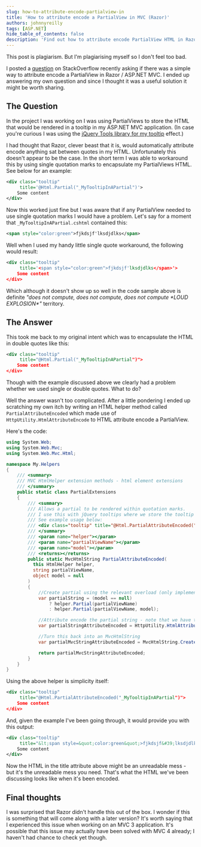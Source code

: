 ```yaml
---
slug: how-to-attribute-encode-partialview-in
title: 'How to attribute encode a PartialView in MVC (Razor)'
authors: johnnyreilly
tags: [ASP.NET]
hide_table_of_contents: false
description: 'Find out how to attribute encode PartialView HTML in Razor/ASP.Net MVC with the HTML helper method `PartialAttributeEncoded`.'
---
```


This post is plagiarism. But I'm plagiarising myself so I don't feel too bad.

<!--truncate-->

I posted a [question](http://stackoverflow.com/q/12093005/761388) on StackOverflow recently asking if there was a simple way to attribute encode a PartialView in Razor / ASP.NET MVC. I ended up answering my own question and since I thought it was a useful solution it might be worth sharing.

## The Question

In the project I was working on I was using PartialViews to store the HTML that would be rendered in a tooltip in my ASP.NET MVC application. (In case you're curious I was using the [jQuery Tools library for my tooltip](http://jquerytools.org/demos/tooltip/index.html) effect.)

I had thought that Razor, clever beast that it is, would automatically attribute encode anything sat between quotes in my HTML. Unfortunately this doesn't appear to be the case. In the short term I was able to workaround this by using single quotation marks to encapsulate my PartialViews HTML. See below for an example:

```xml
<div class="tooltip"
     title='@Html.Partial("_MyTooltipInAPartial")'>
    Some content
</div>
```

Now this worked just fine but I was aware that if any PartialView needed to use single quotation marks I would have a problem. Let's say for a moment that `_MyTooltipInAPartial.cshtml` contained this:

```xml
<span style="color:green">fjkdsjf'lksdjdlks</span>
```

Well when I used my handy little single quote workaround, the following would result:

```xml
<div class="tooltip"
     title='<span style="color:green">fjkdsjf'lksdjdlks</span>'>
    Some content
</div>
```

Which although it doesn't show up so well in the code sample above is definite _"does not compute, does not compute, does not compute \*LOUD EXPLOSION\*"_ territory.

## The Answer

This took me back to my original intent which was to encapsulate the HTML in double quotes like this:

```xml
<div class="tooltip"
     title="@Html.Partial("_MyTooltipInAPartial")">
    Some content
</div>
```

Though with the example discussed above we clearly had a problem whether we used single or double quotes. What to do?

Well the answer wasn't too complicated. After a little pondering I ended up scratching my own itch by writing an HTML helper method called `PartialAttributeEncoded` which made use of `HttpUtility.HtmlAttributeEncode` to HTML attribute encode a PartialView.

Here's the code:

```cs
using System.Web;
using System.Web.Mvc;
using System.Web.Mvc.Html;

namespace My.Helpers
{
    /// <summary>
    /// MVC HtmlHelper extension methods - html element extensions
    /// </summary>
    public static class PartialExtensions
    {
        /// <summary>
        /// Allows a partial to be rendered within quotation marks.
        /// I use this with jQuery tooltips where we store the tooltip HMTL within a partial.
        /// See example usage below:
        /// <div class="tooltip" title="@Html.PartialAttributeEncoded("_MyTooltipInAPartial")">Some content</div>
        /// </summary>
        /// <param name="helper"></param>
        /// <param name="partialViewName"></param>
        /// <param name="model"></param>
        /// <returns></returns>
        public static MvcHtmlString PartialAttributeEncoded(
          this HtmlHelper helper,
          string partialViewName,
          object model = null
        )
        {
            //Create partial using the relevant overload (only implemented ones I used)
            var partialString = (model == null)
                ? helper.Partial(partialViewName)
                : helper.Partial(partialViewName, model);

            //Attribute encode the partial string - note that we have to .ToString() this to get back from an MvcHtmlString
            var partialStringAttributeEncoded = HttpUtility.HtmlAttributeEncode(partialString.ToString());

            //Turn this back into an MvcHtmlString
            var partialMvcStringAttributeEncoded = MvcHtmlString.Create(partialStringAttributeEncoded);

            return partialMvcStringAttributeEncoded;
        }
    }
}
```

Using the above helper is simplicity itself:

```xml
<div class="tooltip"
     title="@Html.PartialAttributeEncoded("_MyTooltipInAPartial")">
    Some content
</div>
```

And, given the example I've been going through, it would provide you with this output:

```xml
<div class="tooltip"
     title="&lt;span style=&quot;color:green&quot;>fjkdsjf&#39;lksdjdlks</span>">
    Some content
</div>
```

Now the HTML in the title attribute above might be an unreadable mess - but it's the unreadable mess you need. That's what the HTML we've been discussing looks like when it's been encoded.

## Final thoughts

I was surprised that Razor didn't handle this out of the box. I wonder if this is something that will come along with a later version? It's worth saying that I experienced this issue when working on an MVC 3 application. It's possible that this issue may actually have been solved with MVC 4 already; I haven't had chance to check yet though.
